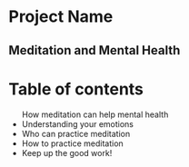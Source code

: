 <h1> Project Name</h1>
<h2> Meditation and Mental Health </h2>

<h1>Table of contents</h1>
<ul>
  <l1>How meditation can help mental health</li>
  <li>Understanding your emotions</li>
  <li>Who can practice meditation</li>
  <li>How to practice meditation</li>
  <li>Keep up the good work!</li>
  </ul>
